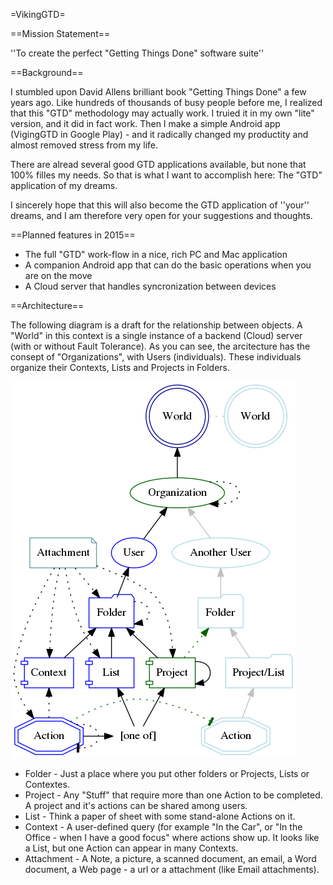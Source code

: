 =VikingGTD=

==Mission Statement==

''To create the perfect "Getting Things Done" software suite''

==Background==

I stumbled upon David Allens brilliant book "Getting Things Done" 
a few years ago. Like hundreds of thousands of busy people before me,
I realized that this "GTD" methodology may actually work. I truied it
in my own "lite" version, and it did in fact work. Then I make a simple
Android app (VigingGTD in Google Play) - and it radically changed my 
productity and almost removed stress from my life.

There are alread several good GTD applications available, but none
that 100% filles my needs. So that is what I want to accomplish here:
The "GTD" application of my dreams. 

I sincerely hope that this will also become the GTD application of
''your'' dreams, and I am therefore very open for your suggestions and 
thoughts.

==Planned features in 2015==
 * The full "GTD" work-flow in a nice, rich PC and Mac application
 * A companion Android app that can do the basic operations when you are on the move
 * A Cloud server that handles syncronization between devices

==Architecture==

The following diagram is a draft for the relationship between objects.
A "World" in this context is a single instance of a backend (Cloud) server 
(with or without Fault Tolerance). As you can see, the arcitecture 
has the consept of "Organizations", with Users (individuals). These
individuals organize their Contexts, Lists and Projects in Folders. 

![](doc/images/arcitecture_relations.png)

 * Folder - Just a place where you put other folders or Projects, Lists or Contextes.
 * Project - Any "Stuff" that require more than one Action to be completed. A project and it's actions can be shared among users.
 * List - Think a paper of sheet with some stand-alone Actions on it.
 * Context - A user-defined query (for example "In the Car", or "In the Office - when I have a good focus" where actions show up. It looks like a List, but one Action can appear in many Contexts.
 * Attachment - A Note, a picture, a scanned document, an email, a Word document, a Web page - a url or a attachment (like Email attachments).

